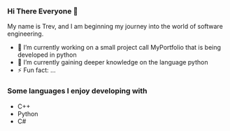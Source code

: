 ### Hi There Everyone 👋
My name is Trev, and I am beginning my journey into the world of software engineering. 

- 🔭 I’m currently working on a small project call MyPortfolio that is being developed in python
- 🌱 I’m currently gaining deeper knowledge on the language python
- ⚡ Fun fact: ...

### Some languages I enjoy developing with
- C++
- Python
- C#

<!--
**tnw012/tnw012** is a ✨ _special_ ✨ repository because its `README.md` (this file) appears on your GitHub profile.

Here are some ideas to get you started:

-->
